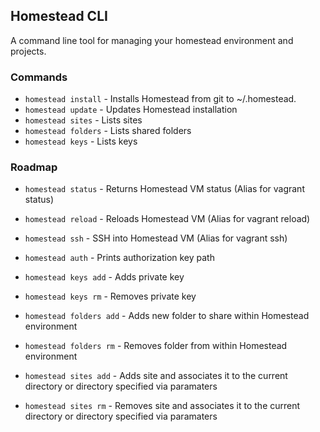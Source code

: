 ## Homestead CLI

A command line tool for managing your homestead environment and projects.

### Commands
* `homestead install` - Installs Homestead from git to ~/.homestead.
* `homestead update` - Updates Homestead installation
* `homestead sites` - Lists sites
* `homestead folders` - Lists shared folders
* `homestead keys` - Lists keys

### Roadmap
* `homestead status` - Returns Homestead VM status (Alias for vagrant status)
* `homestead reload` - Reloads Homestead VM (Alias for vagrant reload)
* `homestead ssh` - SSH into Homestead VM (Alias for vagrant ssh)

* `homestead auth` - Prints authorization key path
* `homestead keys add` - Adds private key
* `homestead keys rm` - Removes private key


* `homestead folders add` - Adds new folder to share within Homestead environment
* `homestead folders rm` - Removes folder from within Homestead environment

* `homestead sites add` - Adds site and associates it to the current directory or directory specified via paramaters
* `homestead sites rm` - Removes site and associates it to the current directory or directory specified via paramaters
